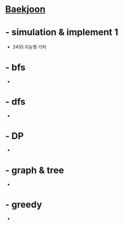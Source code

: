 [Baekjoon](https://www.acmicpc.net/problem/tags)
=============
# - simulation & implement 1
  - 2455.지능형 기차

# - bfs
  - 

# - dfs
  - 

# - DP
  - 

# - graph & tree
  - 

# - greedy
  - 
